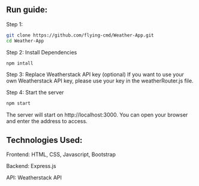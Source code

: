 ## Run guide:
Step 1:
```bash
git clone https://github.com/flying-cmd/Weather-App.git
cd Weather-App
```

Step 2: Install Dependencies
```bash
npm intall
```

Step 3: Replace Weatherstack API key (optional)
If you want to use your own Weatherstack API key, please use your key in the weatherRouter.js file.

Step 4: Start the server
```bash
npm start
```
The server will start on http://localhost:3000. You can open your browser and enter the address to access.


## Technologies Used:
Frontend: HTML, CSS, Javascript, Bootstrap

Backend: Express.js

API: Weatherstack API